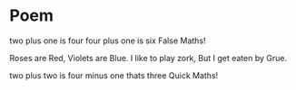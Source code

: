 # Poem

two plus one is four
four plus one is six
False Maths!

Roses are Red,
Violets are Blue.
I like to play zork,
But I get eaten by Grue.

two plus two is four
minus one thats three
Quick Maths!
